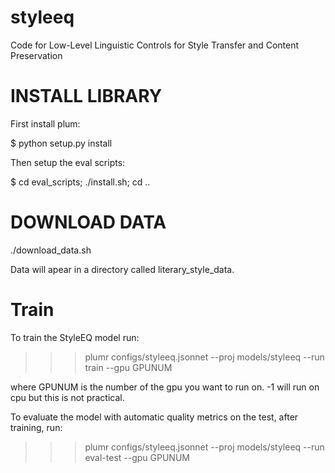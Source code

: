 # styleeq
Code for Low-Level Linguistic Controls for Style Transfer and Content Preservation

# INSTALL LIBRARY

First install plum:

$ python setup.py install

Then setup the eval scripts:

$ cd eval_scripts; ./install.sh; cd ..

# DOWNLOAD DATA

./download_data.sh

Data will apear in a directory called literary_style_data.

# Train 

To train the StyleEQ model run:

>>> plumr configs/styleeq.jsonnet --proj models/styleeq --run train --gpu GPUNUM

where GPUNUM is the number of the gpu you want to run on. -1 will run on cpu
but this is not practical. 

To evaluate the model with automatic quality metrics on the test, after 
training, run: 

>>> plumr configs/styleeq.jsonnet --proj models/styleeq --run eval-test --gpu GPUNUM
